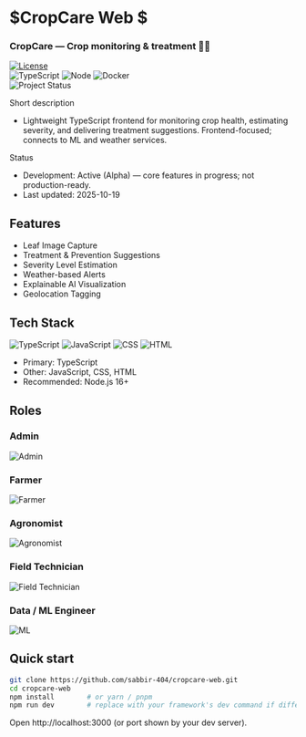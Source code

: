 # $CropCare Web $
### CropCare — Crop monitoring & treatment 🚜🌱
[![License](https://img.shields.io/badge/License-MIT-lightgrey.svg)](https://opensource.org/licenses/MIT)  
![TypeScript](https://img.shields.io/badge/TypeScript-TS-blue.svg) ![Node](https://img.shields.io/badge/Node-16%2B-brightgreen) ![Docker](https://img.shields.io/badge/docker-%230db7ed.svg?style=for-the-badge&logo=docker&logoColor=white)  
![Project Status](https://img.shields.io/badge/status-Active%20(Alpha)-orange)

Short description
- Lightweight TypeScript frontend for monitoring crop health, estimating severity, and delivering treatment suggestions. Frontend-focused; connects to ML and weather services.

Status
- Development: Active (Alpha) — core features in progress; not production-ready.  
- Last updated: 2025-10-19

## Features
- Leaf Image Capture
- Treatment & Prevention Suggestions
- Severity Level Estimation
- Weather-based Alerts
- Explainable AI Visualization
- Geolocation Tagging

## Tech Stack
![TypeScript](https://img.shields.io/badge/TypeScript-89.6%25-blue)
![JavaScript](https://img.shields.io/badge/JavaScript-4.3%25-yellow)
![CSS](https://img.shields.io/badge/CSS-3.9%25-blueviolet)
![HTML](https://img.shields.io/badge/HTML-2.2%25-orange)
- Primary: TypeScript
- Other: JavaScript, CSS, HTML
- Recommended: Node.js 16+

## Roles
### Admin
![Admin](https://img.shields.io/badge/Admin-%F0%9F%91%91-blue?style=for-the-badge)

### Farmer
![Farmer](https://img.shields.io/badge/Farmer-%F0%9F%8C%BE-green?style=for-the-badge)

### Agronomist
![Agronomist](https://img.shields.io/badge/Agronomist-%F0%9F%8C%9E-lightgreen?style=for-the-badge)

### Field Technician
![Field Technician](https://img.shields.io/badge/Field_Technician-%F0%9F%9A%A7-orange?style=for-the-badge)

### Data / ML Engineer
![ML](https://img.shields.io/badge/ML_Engineer-%F0%9F%A4%96-purple?style=for-the-badge)

## Quick start
```bash
git clone https://github.com/sabbir-404/cropcare-web.git
cd cropcare-web
npm install        # or yarn / pnpm
npm run dev        # replace with your framework's dev command if different
```
Open http://localhost:3000 (or port shown by your dev server).
